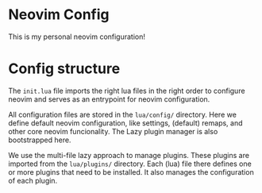 # Neovim Config

This is my personal neovim configuration! 

# Config structure

The `init.lua` file imports the right lua files in the right order to configure
neovim and serves as an entrypoint for neovim configuration.

All configuration files are stored in the `lua/config/` directory. Here we
define default neovim configuration, like settings, (default) remaps, and other
core neovim funcionality. The Lazy plugin manager is also bootstrapped here.

We use the multi-file lazy approach to manage plugins. These plugins are
imported from the `lua/plugins/` directory. Each (lua) file there defines one
or more plugins that need to be installed. It also manages the configuration of
each plugin.
